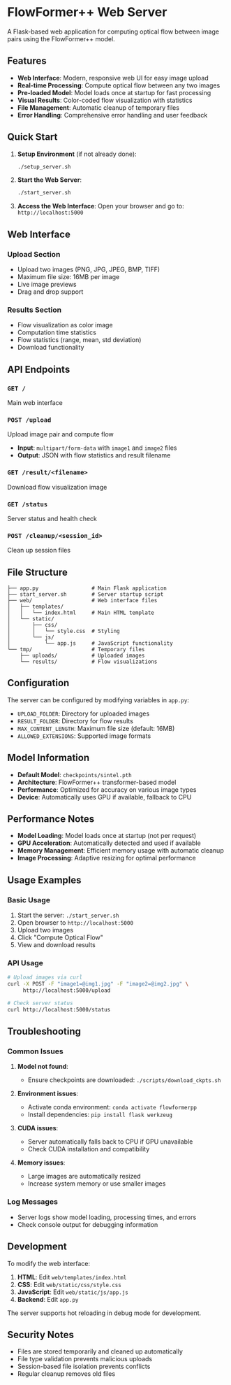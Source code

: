 # FlowFormer++ Web Server

A Flask-based web application for computing optical flow between image pairs using the FlowFormer++ model.

## Features

- **Web Interface**: Modern, responsive web UI for easy image upload
- **Real-time Processing**: Compute optical flow between any two images
- **Pre-loaded Model**: Model loads once at startup for fast processing
- **Visual Results**: Color-coded flow visualization with statistics
- **File Management**: Automatic cleanup of temporary files
- **Error Handling**: Comprehensive error handling and user feedback

## Quick Start

1. **Setup Environment** (if not already done):
   ```bash
   ./setup_server.sh
   ```

2. **Start the Web Server**:
   ```bash
   ./start_server.sh
   ```

3. **Access the Web Interface**:
   Open your browser and go to: `http://localhost:5000`

## Web Interface

### Upload Section
- Upload two images (PNG, JPG, JPEG, BMP, TIFF)
- Maximum file size: 16MB per image
- Live image previews
- Drag and drop support

### Results Section
- Flow visualization as color image
- Computation time statistics
- Flow statistics (range, mean, std deviation)
- Download functionality

## API Endpoints

### `GET /`
Main web interface

### `POST /upload`
Upload image pair and compute flow
- **Input**: `multipart/form-data` with `image1` and `image2` files
- **Output**: JSON with flow statistics and result filename

### `GET /result/<filename>`
Download flow visualization image

### `GET /status`
Server status and health check

### `POST /cleanup/<session_id>`
Clean up session files

## File Structure

```
├── app.py                 # Main Flask application
├── start_server.sh        # Server startup script
├── web/                   # Web interface files
│   ├── templates/
│   │   └── index.html     # Main HTML template
│   └── static/
│       ├── css/
│       │   └── style.css  # Styling
│       └── js/
│           └── app.js     # JavaScript functionality
└── tmp/                   # Temporary files
    ├── uploads/           # Uploaded images
    └── results/           # Flow visualizations
```

## Configuration

The server can be configured by modifying variables in `app.py`:

- `UPLOAD_FOLDER`: Directory for uploaded images
- `RESULT_FOLDER`: Directory for flow results
- `MAX_CONTENT_LENGTH`: Maximum file size (default: 16MB)
- `ALLOWED_EXTENSIONS`: Supported image formats

## Model Information

- **Default Model**: `checkpoints/sintel.pth`
- **Architecture**: FlowFormer++ transformer-based model
- **Performance**: Optimized for accuracy on various image types
- **Device**: Automatically uses GPU if available, fallback to CPU

## Performance Notes

- **Model Loading**: Model loads once at startup (not per request)
- **GPU Acceleration**: Automatically detected and used if available
- **Memory Management**: Efficient memory usage with automatic cleanup
- **Image Processing**: Adaptive resizing for optimal performance

## Usage Examples

### Basic Usage
1. Start the server: `./start_server.sh`
2. Open browser to `http://localhost:5000`
3. Upload two images
4. Click "Compute Optical Flow"
5. View and download results

### API Usage
```bash
# Upload images via curl
curl -X POST -F "image1=@img1.jpg" -F "image2=@img2.jpg" \
     http://localhost:5000/upload

# Check server status
curl http://localhost:5000/status
```

## Troubleshooting

### Common Issues

1. **Model not found**:
   - Ensure checkpoints are downloaded: `./scripts/download_ckpts.sh`

2. **Environment issues**:
   - Activate conda environment: `conda activate flowformerpp`
   - Install dependencies: `pip install flask werkzeug`

3. **CUDA issues**:
   - Server automatically falls back to CPU if GPU unavailable
   - Check CUDA installation and compatibility

4. **Memory issues**:
   - Large images are automatically resized
   - Increase system memory or use smaller images

### Log Messages
- Server logs show model loading, processing times, and errors
- Check console output for debugging information

## Development

To modify the web interface:

1. **HTML**: Edit `web/templates/index.html`
2. **CSS**: Edit `web/static/css/style.css`
3. **JavaScript**: Edit `web/static/js/app.js`
4. **Backend**: Edit `app.py`

The server supports hot reloading in debug mode for development.

## Security Notes

- Files are stored temporarily and cleaned up automatically
- File type validation prevents malicious uploads
- Session-based file isolation prevents conflicts
- Regular cleanup removes old files
